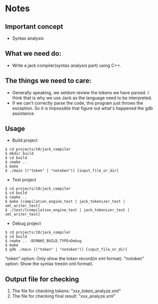 # Notes

## Important concept
- Syntax analysis

## What we need do:
- Write a jack compiler(syntax analysis part) using C++.

## The things we need to care:
- Generally speaking, we seldom review the tokens we have parsed. I think that is why we use Jack as the language need to be interpreted.
- If we can't correctly parse the code, this program just throws the exception. So it is impossible that figure out what's happened the gdb assistance.


## Usage
- Build project

```shell
$ cd projects/10/jack_compiler
$ mkdir build
$ cd build
$ cmake ..
$ make 
$ ./main [("token" | "notoken")] [input_file_or_dir]
```

- Test project

```shell
$ cd projects/10/jack_compiler
$ cd build
$ cmake ..
$ make [compilation_engine_test | jack_tokenizer_test | xml_writer_test]
$ ./test/[compilation_engine_test | jack_tokenizer_test | xml_writer_test]
```

- Debug project

```shell
$ cd projects/10/jack_compiler
$ cd build
$ cmake .. -DCMAKE_BUILD_TYPE=Debug
$ make 
$ gdb ./main [("token" | "notoken")] [input_file_or_dir]
```

"token" option: Only show the token record(in xml format).
"notoken" option: Show the syntax tree(in xml format).

## Output file for checking
1. The file for checking tokens: "xxx_token_analyze.xml"
1. The file for checking final result: "xxx_analyze.xml"